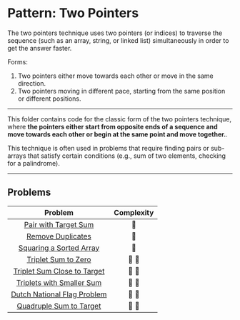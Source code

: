 # Pattern: Two Pointers

The two pointers technique uses two pointers (or indices) to traverse the sequence (such as an array, string, or linked list) simultaneously in order to get the answer faster.

Forms:

1. Two pointers either move towards each other or move in the same direction.
2. Two pointers moving in different pace, starting from the same position or different positions.

---

This folder contains code for the classic form of the two pointers technique, where **the pointers either start from opposite ends of a sequence and move towards each other or begin at the same point and move together.**.

This technique is often used in problems that require finding pairs or sub-arrays that satisfy certain conditions (e.g., sum of two elements, checking for a palindrome).

---

## Problems

| Problem                                                            | Complexity              |
| :----------------------------------------------------------------: | :---------------------: |
| [Pair with Target Sum](./01-pair-with-target-sum.md)               | :star2:                 |
| [Remove Duplicates](./02-remove-duplicates.md)                     | :star2:                 |
| [Squaring a Sorted Array](./03-squaring-a-sorted-array.md)         | :star2:                 |
| [Triplet Sum to Zero](./04-triplet-sum-to-zero.md)                 | :star2: :star2:         |
| [Triplet Sum Close to Target](./05-triplet-sum-close-to-target.md) | :star2: :star2:         |
| [Triplets with Smaller Sum](./06-triplets-with-smaller-sum.md)     | :star2: :star2:         |
| [Dutch National Flag Problem](./07-dutch-national-flag-problem.md) | :star2: :star2:         |
| [Quadruple Sum to Target](./08-quadruple-sum-to-target.md)         | :star2: :star2:         |
